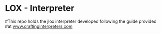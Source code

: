 # LOX - Interpreter 

#This repo holds the jlox interpreter developed following the guide provided
#at www.craftinginterpreters.com
